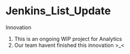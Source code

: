 # Jenkins_List_Update
Innovation

1. This is an ongoing WIP project for Analytics
2. Our team havent finished this innovation >_< 
